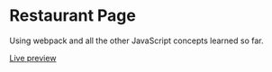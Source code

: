 # Restaurant Page

Using webpack and all the other JavaScript concepts learned so far.

[Live preview](https://monodg.github.io/restaurant-page/)